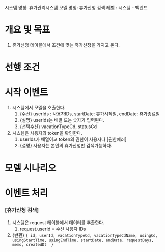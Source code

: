 시스템 명칭: 휴가관리시스템
모델 명칭: 휴가신청 검색
레벨 : 시스템 - 백엔드

# 개요 및 목표
1. 휴가신청 테이블에서 조건에 맞는 휴가신청을 가지고 온다.

# 선행 조건


# 시작 이벤트
1. 시스템에서 모델을 호출한다.
	1. {수신} userIds : 사용자IDs, startDate: 휴가시작일, endDate:  휴가종료일
	2. {설명} userIds는 배열 또는 숫자가 입력된다.
	4. {선택수신} vacationTypeCd, statusCd
2. 시스템은 사용자의 token을 확인한다.
	1. userIds가 배열이고 token의 권한이 사용자다 [권한에러]
	2. {설명} 사용자는 본인의 휴가신청만 검색가능하다.

# 모델 시나리오



# 이벤트 처리
### [휴가신청 검색]
1. 시스템은 request 테이블에서 데이터를 추출한다.
	1. request.userId = 수신 사용자 IDs
2. {반환}
	   ```{
	  	   id, userId, vacationTypeCd, vacationTypeCdName, usingCd, usingStartTime, usingEndTime, startDate, endDate, requestDays, memo, createdDt 
	   }```